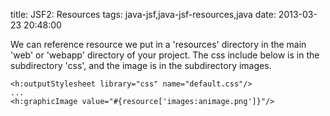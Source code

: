 title: JSF2: Resources
tags: java-jsf,java-jsf-resources,java
date: 2013-03-23 20:48:00

We can reference resource we put in a 'resources' directory in the main 'web' or 'webapp' directory of your project. The css include below is in the subdirectory 'css', and the image is in the subdirectory images.

    <h:outputStylesheet library="css" name="default.css"/>
    ...
    <h:graphicImage value="#{resource['images:animage.png']}"/>
